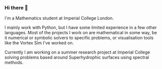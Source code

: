 ### Hi there 👋

I'm a Mathematics student at Imperial College London.

I mainly work with Python, but I have some limited experience in a few other languages.
Most of the projects I work on are mathematical in some way, be it numerical or symbolic solvers to specific problems, or visualisation tools like the Vortex Sim I've worked on.

Currently I am working on a summer research project at Imperial College solving problems based around Superhydrophic surfaces using spectral methods.
